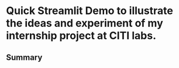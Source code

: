 # Quick Streamlit Demo to illustrate the ideas and experiment of my internship project at CITI labs.

## Summary

